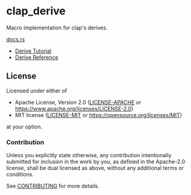 # clap_derive

Macro implementation for clap's derives.

[docs.rs](https://docs.rs/clap)
- [Derive Tutorial](https://github.com/clap-rs/clap/blob/v3.1.4/examples/tutorial_derive/README.md)
- [Derive Reference](https://github.com/clap-rs/clap/blob/v3.1.4/examples/derive_ref/README.md)

## License

Licensed under either of

- Apache License, Version 2.0 ([LICENSE-APACHE](LICENSE-APACHE) or <https://www.apache.org/licenses/LICENSE-2.0>)
- MIT license ([LICENSE-MIT](LICENSE-MIT) or <https://opensource.org/licenses/MIT>)

at your option.

### Contribution

Unless you explicitly state otherwise, any contribution intentionally submitted
for inclusion in the work by you, as defined in the Apache-2.0 license, shall be
dual licensed as above, without any additional terms or conditions.

See [CONTRIBUTING](CONTRIBUTING.md) for more details.

